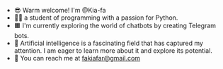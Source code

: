 - 😎 Warm welcome! I'm @Kia-fa 
- 👩‍💻 a student of programming with a passion for Python.
- 🟧 I'm currently exploring the world of chatbots by creating Telegram bots.
- 💞️ Artificial intelligence is a fascinating field that has captured my attention. I am eager to learn more about it and explore its potential.
- 🔔 You can reach me at fakiafar@gmail.com

<!---
Kia-fa/Kia-fa is a ✨ special ✨ repository because its `README.md` (this file) appears on your GitHub profile.
You can click the Preview link to take a look at your changes.
--->
